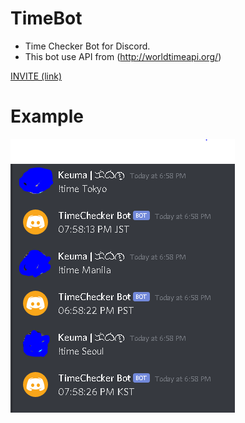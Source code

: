 # TimeBot
- Time Checker Bot for Discord.
- This bot use API from (http://worldtimeapi.org/)

<a href="https://discordapp.com/oauth2/authorize?client_id=682443313974083595&scope=bot&permissions=134144" class="button"> INVITE (link)</a>

# Example
![Example](https://github.com/Keumjoh/TimeBot/blob/master/Image/Sample1.PNG)
